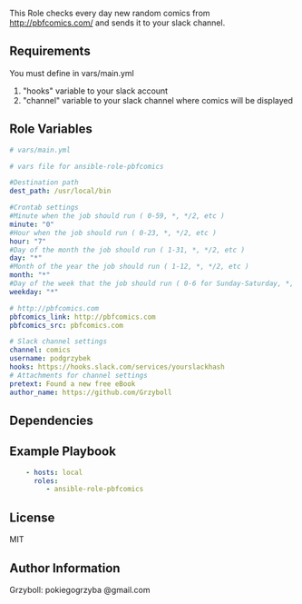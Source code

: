 This Role checks every day new random comics from http://pbfcomics.com/ and sends it to your slack channel.

Requirements
------------
You must define in vars/main.yml
1. "hooks" variable to your slack account
2. "channel" variable to your slack channel where comics will be displayed

Role Variables
--------------

```yaml
# vars/main.yml

# vars file for ansible-role-pbfcomics

#Destination path
dest_path: /usr/local/bin

#Crontab settings
#Minute when the job should run ( 0-59, *, */2, etc )
minute: "0"
#Hour when the job should run ( 0-23, *, */2, etc )
hour: "7"
#Day of the month the job should run ( 1-31, *, */2, etc )
day: "*"
#Month of the year the job should run ( 1-12, *, */2, etc )
month: "*"
#Day of the week that the job should run ( 0-6 for Sunday-Saturday, *, etc )
weekday: "*"

# http://pbfcomics.com
pbfcomics_link: http://pbfcomics.com
pbfcomics_src: pbfcomics.com

# Slack channel settings
channel: comics
username: podgrzybek
hooks: https://hooks.slack.com/services/yourslackhash
# Attachments for channel settings
pretext: Found a new free eBook
author_name: https://github.com/Grzyboll
```

Dependencies
------------


Example Playbook
----------------

```yaml
    - hosts: local
      roles:
         - ansible-role-pbfcomics
```

License
-------

MIT

Author Information
------------------
Grzyboll: pokiegogrzyba @gmail.com

